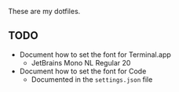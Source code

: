 These are my dotfiles.


## TODO 

* Document how to set the font for Terminal.app
  * JetBrains Mono NL Regular 20
* Document how to set the font for Code
  * Documented in the `settings.json` file
